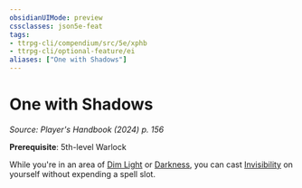 ```yaml
---
obsidianUIMode: preview
cssclasses: json5e-feat
tags:
- ttrpg-cli/compendium/src/5e/xphb
- ttrpg-cli/optional-feature/ei
aliases: ["One with Shadows"]
---
```

# One with Shadows
*Source: Player's Handbook (2024) p. 156*  

**Prerequisite**: 5th-level Warlock

While you're in an area of [Dim Light](dim-light-xphb.md) or [Darkness](3-Compendium/CLI/rules/variant-rules/darkness-xphb.md), you can cast [Invisibility](invisibility-xphb.md) on yourself without expending a spell slot.